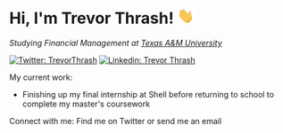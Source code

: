 <h1>Hi, I'm Trevor Thrash!  </a> <img width="30px" src="https://raw.githubusercontent.com//trevorwthrash/trevorwthrash/main/wave.gif"></h1>

*Studying Financial Management at [Texas A&M University](https://www.tamu.edu)* <br>

[![Twitter: TrevorThrash](https://img.shields.io/twitter/follow/trevorthrash?style=social)](https://twitter.com/TrevorThrash)
[![Linkedin: Trevor Thrash](https://img.shields.io/badge/-trevorthrash-blue?style=flat-square&logo=Linkedin&logoColor=white&link=https://www.linkedin.com/in/trevorthrash/)](https://www.linkedin.com/in/trevorthrash/)

My current work:
- Finishing up my final internship at Shell before returning to school to complete my master's coursework

Connect with me:
Find me on Twitter or send me an email
